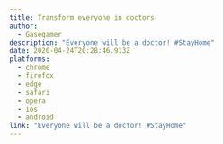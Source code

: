 ```yaml
---
title: Transform everyone in doctors
author:
  - Gasegamer
description: "Everyone will be a doctor! #StayHome"
date: 2020-04-24T20:28:46.913Z
platforms:
  - chrome
  - firefox
  - edge
  - safari
  - opera
  - ios
  - android
link: "Everyone will be a doctor! #StayHome"
---
```

